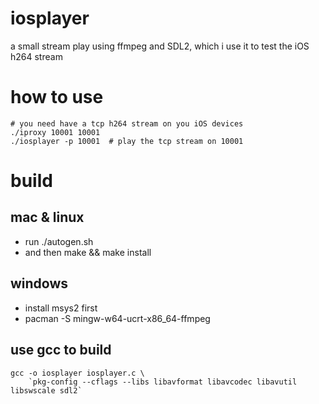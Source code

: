 # iosplayer
a small stream play using ffmpeg and SDL2, which i use it to test the iOS h264 stream 


# how to use
```
# you need have a tcp h264 stream on you iOS devices
./iproxy 10001 10001
./iosplayer -p 10001  # play the tcp stream on 10001
```

# build
## mac & linux
* run ./autogen.sh
* and then make && make install

## windows
* install msys2 first
* pacman -S mingw-w64-ucrt-x86_64-ffmpeg


## use gcc to build
```
gcc -o iosplayer iosplayer.c \
    `pkg-config --cflags --libs libavformat libavcodec libavutil libswscale sdl2`

```
